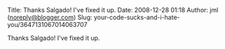 Title: Thanks Salgado! I've fixed it up.
Date: 2008-12-28 01:18
Author: jml (noreply@blogger.com)
Slug: your-code-sucks-and-i-hate-you/3647131067014063707

Thanks Salgado! I've fixed it up.

